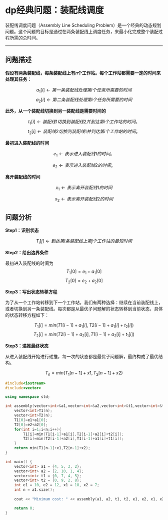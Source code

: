 # dp经典问题：装配线调度

装配线调度问题（Assembly Line Scheduling Problem）是一个经典的动态规划问题。这个问题的目标是通过在两条装配线上调度任务，来最小化完成整个装配过程所需的总时间。

---

## 问题描述

**假设有两条装配线，每条装配线上有𝑛个工作站。每个工作站都需要一定的时间来处理其任务：**

$$
a_1[i]  \gets 第一条装配线处理第 i 个任务所需要的时间
$$
$$
a_2[i]  \gets 第二条装配线处理第 i 个任务所需要的时间
$$


**此外，从一个装配线切换到另一装配线是需要时间的**

$$
t_1[i] \gets 装配线 1 切换到装配线 2 并到达第 i 个工作站的时间。
$$
$$
t_2[i] \gets 装配线 2 切换到装配线 1 并到达第 i 个工作站的时间。
$$

**最初进入装配线的时间**

$$
e_1 \gets 表示进入装配线 1 的时间。
$$

$$
e_2 \gets 表示进入装配线 2 的时间。
$$

**离开装配线的时间**

$$
x_1 \gets 表示离开装配线1的时间
$$

$$
x_2 \gets 表示离开装配线2的时间
$$

## 问题分析

**Step1：识别状态**

$$
T_i[j] \gets 到达第 i 条装配线上第j个工作站的最短时间
$$

**Step2：给出边界条件**

最初进入装配线的时间为
$$
T_1[0] = e_1+a_1[0]
$$
$$
T_2[0] = e_2+a_2[0]
$$

**Step3：写出状态转移方程**

为了从一个工作站转移到下一个工作站，我们有两种选择：继续在当前装配线上，或者切换到另一条装配线。每次都是从最优子问题解的状态转移到当前状态，具体的状态转移方程如下：

$$
T_1[i] = min(T1[i-1]+a_1[i],T2[i-1]+a_1[i]+t_2[i])
$$
$$
T_2[i] = min(T2[i-1]+a_2[i],T1[i-1]+a_2[i]+t_1[i])
$$


**Step3：递推最终状态**

从进入装配线开始进行递推，每一次的状态都是最优子问题解，最终构成了最优结构。

$$
T_n=min(T_1[n-1]+x1,T_2[n-1]+x2)
$$

```cpp
#include<iostream>
#include<vector>

using namespace std;

int assembly(vector<int>&a1,vector<int>&a2,vector<int>&t1,vector<int>&t2,int e1,int e2,int x1,int x2,int n){
    vector<int>T1(n);
    vector<int>T2(n);
    T1[0]=e1+a1[0];
    T2[0]=e2+a2[0];
    for(int i=1;i<n;i++){
        T1[i]=min(T1[i-1]+a1[i],T2[i-1]+a2[i]+t2[i]);
        T2[i]=min(T2[i-1]+a2[i],T1[i-1]+a1[i]+t1[i]);
    }
    return min(T1[n-1]+x1,T2[n-1]+x2);
}

int main() {
    vector<int> a1 = {4, 5, 3, 2};
    vector<int> a2 = {2, 10, 1, 4};
    vector<int> t1 = {0, 7, 4, 5};
    vector<int> t2 = {0, 9, 2, 8};
    int e1 = 10, e2 = 12, x1 = 18, x2 = 7;
    int n = a1.size();
    
    cout << "Minimum cost: " << assembly(a1, a2, t1, t2, e1, e2, x1, x2, n) << endl;

    return 0;
}
```